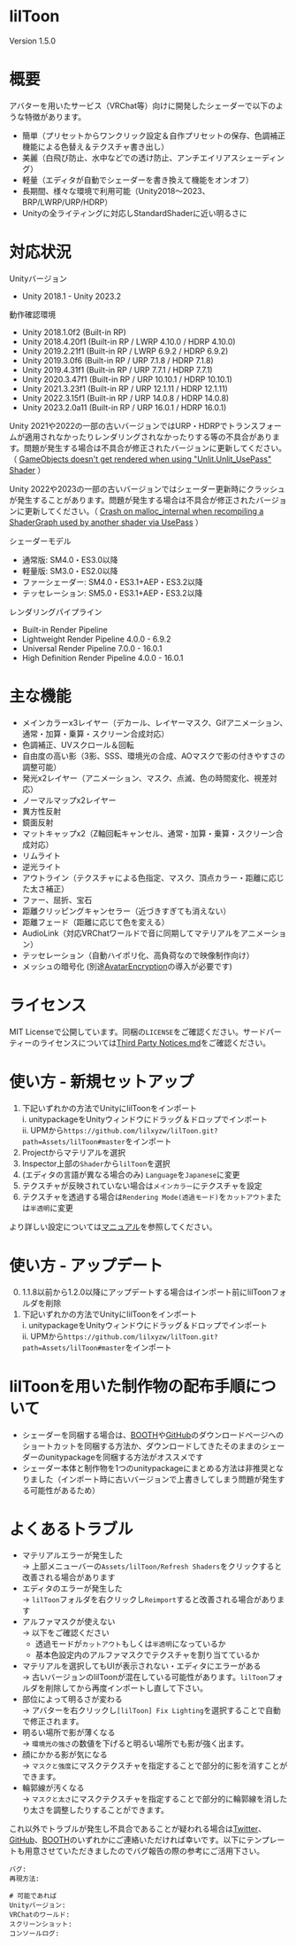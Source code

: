 # lilToon
Version 1.5.0

# 概要
アバターを用いたサービス（VRChat等）向けに開発したシェーダーで以下のような特徴があります。
- 簡単（プリセットからワンクリック設定＆自作プリセットの保存、色調補正機能による色替え＆テクスチャ書き出し）
- 美麗（白飛び防止、水中などでの透け防止、アンチエイリアスシェーディング）
- 軽量（エディタが自動でシェーダーを書き換えて機能をオンオフ）
- 長期間、様々な環境で利用可能（Unity2018～2023、BRP/LWRP/URP/HDRP）
- Unityの全ライティングに対応しStandardShaderに近い明るさに

# 対応状況
Unityバージョン
- Unity 2018.1 - Unity 2023.2

動作確認環境
- Unity 2018.1.0f2 (Built-in RP)
- Unity 2018.4.20f1 (Built-in RP / LWRP 4.10.0 / HDRP 4.10.0)
- Unity 2019.2.21f1 (Built-in RP / LWRP 6.9.2 / HDRP 6.9.2)
- Unity 2019.3.0f6 (Built-in RP / URP 7.1.8 / HDRP 7.1.8)
- Unity 2019.4.31f1 (Built-in RP / URP 7.7.1 / HDRP 7.7.1)
- Unity 2020.3.47f1 (Built-in RP / URP 10.10.1 / HDRP 10.10.1)
- Unity 2021.3.23f1 (Built-in RP / URP 12.1.11 / HDRP 12.1.11)
- Unity 2022.3.15f1 (Built-in RP / URP 14.0.8 / HDRP 14.0.8)
- Unity 2023.2.0a11 (Built-in RP / URP 16.0.1 / HDRP 16.0.1)

Unity 2021や2022の一部の古いバージョンではURP・HDRPでトランスフォームが適用されなかったりレンダリングされなかったりする等の不具合があります。問題が発生する場合は不具合が修正されたバージョンに更新してください。（ [GameObjects doesn't get rendered when using "Unlit.Unlit_UsePass" Shader](https://issuetracker.unity3d.com/issues/sphere-gameobject-doesnt-get-rendered-when-using-unlit-dot-unlit-usepass-shader) ）

Unity 2022や2023の一部の古いバージョンではシェーダー更新時にクラッシュが発生することがあります。問題が発生する場合は不具合が修正されたバージョンに更新してください。（ [Crash on malloc_internal when recompiling a ShaderGraph used by another shader via UsePass](https://issuetracker.unity3d.com/issues/crash-on-malloc-internal-when-recompiling-a-shadergraph-used-by-another-shader-via-usepass) ）

シェーダーモデル
- 通常版: SM4.0・ES3.0以降
- 軽量版: SM3.0・ES2.0以降
- ファーシェーダー: SM4.0・ES3.1+AEP・ES3.2以降
- テッセレーション: SM5.0・ES3.1+AEP・ES3.2以降

レンダリングパイプライン
- Built-in Render Pipeline
- Lightweight Render Pipeline 4.0.0 - 6.9.2
- Universal Render Pipeline 7.0.0 - 16.0.1
- High Definition Render Pipeline 4.0.0 - 16.0.1

# 主な機能
- メインカラーx3レイヤー（デカール、レイヤーマスク、Gifアニメーション、通常・加算・乗算・スクリーン合成対応）
- 色調補正、UVスクロール＆回転
- 自由度の高い影（3影、SSS、環境光の合成、AOマスクで影の付きやすさの調整可能）
- 発光x2レイヤー（アニメーション、マスク、点滅、色の時間変化、視差対応）
- ノーマルマップx2レイヤー
- 異方性反射
- 鏡面反射
- マットキャップx2（Z軸回転キャンセル、通常・加算・乗算・スクリーン合成対応）
- リムライト
- 逆光ライト
- アウトライン（テクスチャによる色指定、マスク、頂点カラー・距離に応じた太さ補正）
- ファー、屈折、宝石
- 距離クリッピングキャンセラー（近づきすぎても消えない）
- 距離フェード（距離に応じて色を変える）
- AudioLink（対応VRChatワールドで音に同期してマテリアルをアニメーション）
- テッセレーション（自動ハイポリ化、高負荷なので映像制作向け）
- メッシュの暗号化 (別途[AvatarEncryption](https://github.com/lilxyzw/AvaterEncryption)の導入が必要です)

# ライセンス
MIT Licenseで公開しています。同梱の`LICENSE`をご確認ください。サードパーティーのライセンスについては[Third Party Notices.md](https://github.com/lilxyzw/lilToon/blob/master/Assets/lilToon/Third%20Party%20Notices.md)をご確認ください。

# 使い方 - 新規セットアップ
1. 下記いずれかの方法でUnityにlilToonをインポート  
    i. unitypackageをUnityウィンドウにドラッグ＆ドロップでインポート  
    ii. UPMから`https://github.com/lilxyzw/lilToon.git?path=Assets/lilToon#master`をインポート
2. Projectからマテリアルを選択
3. Inspector上部の`Shader`から`lilToon`を選択
4. (エディタの言語が異なる場合のみ) `Language`を`Japanese`に変更
5. テクスチャが反映されていない場合は`メインカラー`にテクスチャを設定
6. テクスチャを透過する場合は`Rendering Mode(透過モード)`を`カットアウト`または`半透明`に変更

より詳しい設定については[マニュアル](https://lilxyzw.github.io/lilToon/)を参照してください。

# 使い方 - アップデート
0. 1.1.8以前から1.2.0以降にアップデートする場合はインポート前にlilToonフォルダを削除
1. 下記いずれかの方法でUnityにlilToonをインポート  
    i. unitypackageをUnityウィンドウにドラッグ＆ドロップでインポート  
    ii. UPMから`https://github.com/lilxyzw/lilToon.git?path=Assets/lilToon#master`をインポート

# lilToonを用いた制作物の配布手順について
- シェーダーを同梱する場合は、[BOOTH](https://booth.pm/ja/items/3087170)や[GitHub](https://github.com/lilxyzw/lilToon/releases)のダウンロードページへのショートカットを同梱する方法か、ダウンロードしてきたそのままのシェーダーのunitypackageを同梱する方法がオススメです
- シェーダー本体と制作物を1つのunitypackageにまとめる方法は非推奨となりました（インポート時に古いバージョンで上書きしてしまう問題が発生する可能性があるため）

# よくあるトラブル
- マテリアルエラーが発生した  
  → 上部メニューバーの`Assets/lilToon/Refresh Shaders`をクリックすると改善される場合があります
- エディタのエラーが発生した  
  → `lilToon`フォルダを右クリックし`Reimport`すると改善される場合があります
- アルファマスクが使えない  
  → 以下をご確認ください
  - 透過モードが`カットアウト`もしくは`半透明`になっているか
  - 基本色設定内のアルファマスクでテクスチャを割り当てているか
- マテリアルを選択してもUIが表示されない・エディタにエラーがある  
  → 古いバージョンのlilToonが混在している可能性があります。`lilToon`フォルダを削除してから再度インポートし直して下さい。
- 部位によって明るさが変わる  
  → アバターを右クリックし`[lilToon] Fix Lighting`を選択することで自動で修正されます。
- 明るい場所で影が薄くなる  
  → `環境光の強さ`の数値を下げると明るい場所でも影が強く出ます。
- 顔にかかる影が気になる  
  → `マスクと強度`にマスクテクスチャを指定することで部分的に影を消すことができます。
- 輪郭線が汚くなる  
  → `マスクと太さ`にマスクテクスチャを指定することで部分的に輪郭線を消したり太さを調整したりすることができます。

これ以外でトラブルが発生し不具合であることが疑われる場合は[Twitter](https://twitter.com/lil_xyzw)、[GitHub](https://github.com/lilxyzw/lilToon)、[BOOTH](https://lilxyzw.booth.pm/)のいずれかにご連絡いただければ幸いです。以下にテンプレートも用意させていただきましたのでバグ報告の際の参考にご活用下さい。
```
バグ: 
再現方法: 

# 可能であれば
Unityバージョン: 
VRChatのワールド: 
スクリーンショット: 
コンソールログ: 
```